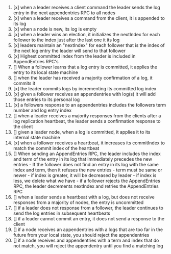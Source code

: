1)  [x] when a leader receives a client command the leader sends the log entry in the next appendentries RPC to all nodes
2)  [x] when a leader receives a command from the client, it is appended to its log
3)  [x] when a node is new, its log is empty
4)  [x] when a leader wins an election, it initializes the nextIndex for each follower to the index just after the last one it its log
5)  [x] leaders maintain an "nextIndex" for each follower that is the index of the next log entry the leader will send to that follower
6)  [x] Highest committed index from the leader is included in AppendEntries RPC's
7)  [] When a follower learns that a log entry is committed, it applies the entry to its local state machine
8)  [] when the leader has received a majority confirmation of a log, it commits it
9)  [x] the leader commits logs by incrementing its committed log index
10) [x] given a follower receives an appendentries with log(s) it will add those entries to its personal log
11) [x] a followers response to an appendentries includes the followers term number and log entry index
12) [] when a leader receives a majority responses from the clients after a log replication heartbeat, the leader sends a confirmation response to the client
13) [] given a leader node, when a log is committed, it applies it to its internal state machine
14) [x] when a follower receives a heartbeat, it increases its commitIndex to match the commit index of the heartbeat
15) [] When sending an AppendEntries RPC, the leader includes the index and term of the entry in its log that immediately precedes the new entries
        - If the follower does not find an entry in its log with the same index and term, then it refuses the new entries
            - term must be same or newer
            - if index is greater, it will be decreased by leader
            - if index is less, we delete what we have
        - if a follower rejects the AppendEntries RPC, the leader decrements nextIndex and retries the AppendEntries RPC
16) [] when a leader sends a heartbeat with a log, but does not receive responses from a majority of nodes, the entry is uncommitted
17) [] if a leader does not response from a follower, the leader continues to send the log entries in subsequent heartbeats  
18) [] if a leader cannot commit an entry, it does not send a response to the client
19) [] if a node receives an appendentries with a logs that are too far in the future from your local state, you should reject the appendentries
20) [] if a node receives and appendentries with a term and index that do not match, you will reject the appendentry until you find a matching log 